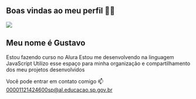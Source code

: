 ## Boas vindas ao meu perfil 🩷💙
![](https://c.tenor.com/RAp5YpmEH5EAAAAC/tenor.gif)
## Meu nome é Gustavo

Estou fazendo curso no Alura
Estou me desenvolvendo na linguagem JavaScript
Utilizo esse espaço para minha organização e compartilhamento dos meu projetos desenvolvidos

Você pode entrar em contato comigo 📫
00001121424600sp@al.educacao.sp.gov.br
<!--
**G0dofr3do/G0dofr3do** is a ✨ _special_ ✨ repository because its `README.md` (this file) appears on your GitHub profile.

Here are some ideas to get you started:

- 🔭 I’m currently working on ...
- 🌱 I’m currently learning ...
- 👯 I’m looking to collaborate on ...
- 🤔 I’m looking for help with ...
- 💬 Ask me about ...
- 📫 How to reach me: ...
- 😄 Pronouns: ...
- ⚡ Fun fact: ...
-->
